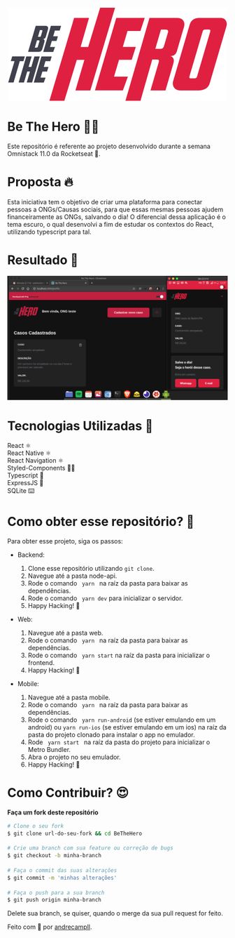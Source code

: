 <p align="center">
  <img src="./web/src/assets/logo.svg" />
</p>

# Be The Hero 🦸🏻
Este repositório é referente ao projeto desenvolvido durante a semana Omnistack 11.0 da Rocketseat 🚀.

# Proposta 🔥
Esta iniciativa tem o objetivo de criar uma plataforma para conectar pessoas a ONGs/Causas sociais, para que essas mesmas pessoas ajudem financeiramente as ONGs, salvando o dia!
O diferencial dessa aplicação é o tema escuro, o qual desenvolvi a fim de estudar os contextos do React, utilizando typescript para tal.

# Resultado 🚀
<img src="Screenshot from 2020-04-01 13-31-03.png" />

# Tecnologias Utilizadas 🚀
React ⚛️ <br />
React Native ⚛️ <br />
React Navigation ⚛️ <br />
Styled-Components 💅🏻 <br />
Typescript 🦕 <br />
ExpressJS 🚂 <br />
SQLite ⌨️ <br />

# Como obter esse repositório? 🤔
Para obter esse projeto, siga os passos:
- Backend:
  1. Clone esse repositório utilizando <code>git clone</code>.
  2. Navegue até a pasta node-api.
  3. Rode o comando <code> yarn </code> na raíz da pasta para baixar as dependências.
  4. Rode o comando <code> yarn dev</code> para inicializar o servidor.
  5. Happy Hacking! 🚀
  
- Web:
  1. Navegue até a pasta web.
  2. Rode o comando <code> yarn </code> na raíz da pasta para baixar as dependências.
  3. Rode o comando <code> yarn start</code> na raíz da pasta para inicializar o frontend.
  4. Happy Hacking! 🚀
  
- Mobile:
  1. Navegue até a pasta mobile.
  2. Rode o comando <code> yarn </code> na raíz da pasta para baixar as dependências.
  3. Rode o comando <code> yarn run-android</code> (se estiver emulando em um android) ou <code>yarn run-ios</code> (se     estiver emulando em um ios) na raíz da pasta do projeto clonado para instalar o app no emulador.
  4. Rode <code> yarn start </code> na raíz da pasta do projeto para inicializar o Metro Bundler.
  5. Abra o projeto no seu emulador.
  6. Happy Hacking! 🚀

# Como Contribuir? 😍
**Faça um fork deste repositório**

```bash
# Clone o seu fork
$ git clone url-do-seu-fork && cd BeTheHero

# Crie uma branch com sua feature ou correção de bugs
$ git checkout -b minha-branch

# Faça o commit das suas alterações
$ git commit -m 'minhas alterações'

# Faça o push para a sua branch
$ git push origin minha-branch
```

Delete sua branch, se quiser, quando o merge da sua pull request for feito. <br />

Feito com 💜 por <a href="https://www.linkedin.com/in/andrecampll/" target="blank">andrecampll</a>.

